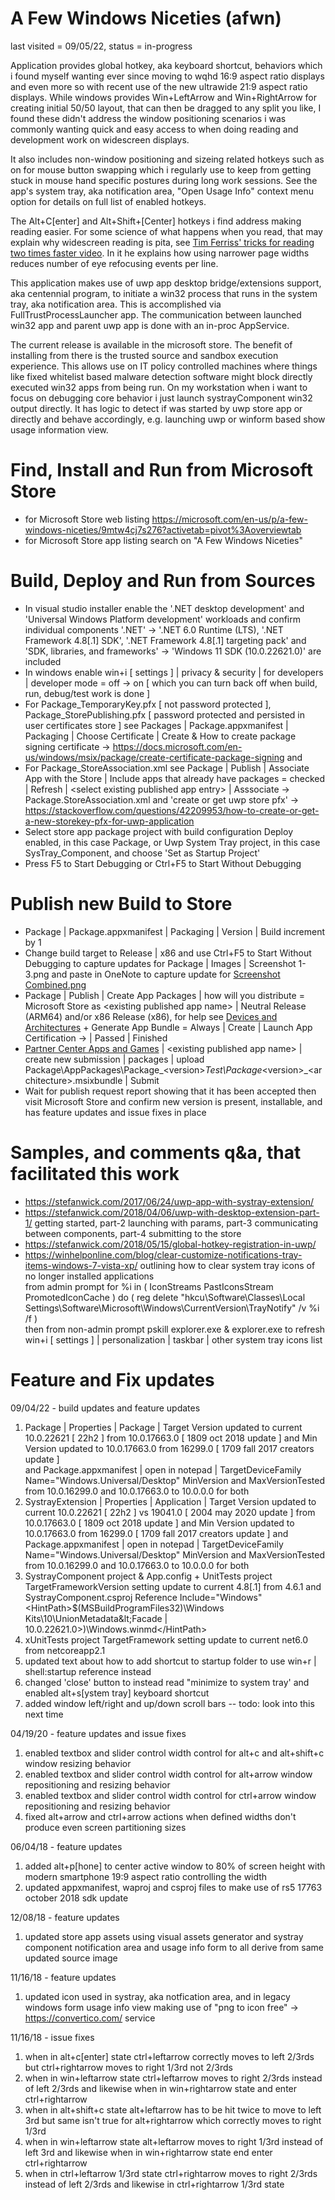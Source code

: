 ﻿# A Few Windows Niceties (afwn) 
last visited = 09/05/22, status = in-progress

Application provides global hotkey, aka keyboard shortcut, behaviors which i found myself wanting ever since moving to wqhd 16:9 aspect ratio displays and even more so with recent use of the new ultrawide 21:9 aspect ratio displays. While windows provides Win+LeftArrow and Win+RightArrow for creating initial 50/50 layout, that can then be dragged to any split you like, I found these didn't address the window positioning scenarios i was commonly wanting quick and easy access to when doing reading and development work on widescreen displays. 

It also includes non-window positioning and sizeing related hotkeys such as on for mouse button swapping which i regularly use to keep from getting stuck in mouse hand specific postures during long work sessions. See the app's system tray, aka notification area, "Open Usage Info" context menu option for details on full list of enabled hotkeys.

The Alt+C[enter] and Alt+Shift+[Center] hotkeys i find address making reading easier. For some science of what happens when you read, that may explain why widescreen reading is pita, see [Tim Ferriss' tricks for reading two times faster video](https://youtube.com/watch?v=CZU6G8EMUE4). In it he explains how using narrower page widths reduces number of eye refocusing events per line.

This application makes use of uwp app desktop bridge/extensions support, aka centennial program, to initiate a win32 process that runs in the system tray, aka notification area. This is accomplished via FullTrustProcessLauncher app. The communication between launched win32 app and parent uwp app is done with an in-proc AppService.

The current release is available in the microsoft store. The benefit of installing from there is the trusted source and sandbox execution experience.  This allows use on IT policy controlled machines where things like fixed whitelist based malware detection software might block directly executed win32 apps from being run. On my workstation when i want to focus on debugging core behavior i just launch systrayComponent win32 output  directly. It has logic to detect if was started by uwp store app or directly and behave accordingly, e.g. launching uwp or winform based show usage information view.   

# Find, Install and Run from Microsoft Store 
- for Microsoft Store web listing https://microsoft.com/en-us/p/a-few-windows-niceties/9mtw4cj7s276?activetab=pivot%3Aoverviewtab
- for Microsoft Store app listing search on "A Few Windows Niceties"

# Build, Deploy and Run from Sources
- In visual studio installer enable the '.NET desktop development' and 'Universal Windows Platform development' workloads and confirm individual components '.NET' -> '.NET 6.0 Runtime (LTS), 
'.NET Framework 4.8[.1] SDK', '.NET Framework 4.8[.1] targeting pack' and 'SDK, libraries, and frameworks' -> 'Windows 11 SDK (10.0.22621.0)' are included
- In windows enable win+i [ settings ] | privacy & security | for developers | developer mode = off -> on [ which you can turn back off when build, run, debug/test work is done ]
- For Package_TemporaryKey.pfx [ not password protected ], Package_StorePublishing.pfx [ password protected and persisted in user certificates store ] see Packages | Package.appxmanifest | Packaging | Choose Certificate | Create & How to create package signing certificate -&gt; https://docs.microsoft.com/en-us/windows/msix/package/create-certificate-package-signing and 
- For Package_StoreAssociation.xml see Package | Publish | Associate App with the Store | Include apps that already have packages = checked | Refresh | &lt;select existing published app entry&gt; | Asssociate -&gt; Package.StoreAssociation.xml and 'create or get uwp store pfx' -&gt; https://stackoverflow.com/questions/42209953/how-to-create-or-get-a-new-storekey-pfx-for-uwp-application   
- Select store app package project with build configuration Deploy enabled, in this case Package, or Uwp System Tray project, in this case SysTray_Component, and choose 'Set as Startup Project' 
- Press F5 to Start Debugging or Ctrl+F5 to Start Without Debugging

# Publish new Build to Store
- Package | Package.appxmanifest | Packaging | Version | Build increment by 1
- Change build target to Release | x86 and use Ctrl+F5 to Start Without Debugging to capture updates for Package | Images | Screenshot 1-3.png and paste in OneNote to capture update for [Screenshot Combined.png](./Package/Images/Screenshot%20combined.png)
- Package | Publish | Create App Packages | how will you distribute = Microsoft Store as &lt;existing published app name&gt; | Neutral Release (ARM64) and/or x86 Release (x86), for help see [Devices and Architectures](https://docs.microsoft.com/en-us/windows/msix/package/device-architecture) + Generate App Bundle = Always | Create | Launch App Certification -&gt; | Passed | Finished
- [Partner Center Apps and Games](https://partner.microsoft.com/dashboard/products) | &lt;existing published app name&gt; | create new submission | packages | upload Package\AppPackages\Package_&lt;version&gt;_Test\Package_&lt;version&gt;_&lt;architecture&gt;.msixbundle | Submit
- Wait for publish request report showing that it has been accepted then visit Microsoft Store and confirm new version is present, installable, and has feature updates and issue fixes in place 
  
# Samples, and comments q&a, that facilitated this work 
- https://stefanwick.com/2017/06/24/uwp-app-with-systray-extension/  
- https://stefanwick.com/2018/04/06/uwp-with-desktop-extension-part-1/ getting started, part-2 launching with params, part-3 communicating between components, part-4 submitting to the store  
- https://stefanwick.com/2018/05/15/global-hotkey-registration-in-uwp/  
- https://winhelponline.com/blog/clear-customize-notifications-tray-items-windows-7-vista-xp/ outlining how to clear system tray icons of no longer installed applications  
from admin prompt for %i in ( IconStreams PastIconsStream PromotedIconCache ) do ( reg delete "hkcu\Software\Classes\Local Settings\Software\Microsoft\Windows\CurrentVersion\TrayNotify" /v %i /f )  
then from non-admin prompt pskill explorer.exe & explorer.exe to refresh win+i [ settings ] | personalization | taskbar | other system tray icons list  
  
# Feature and Fix updates
09/04/22 - build updates and feature updates
1. Package | Properties | Package | Target Version updated to current 10.0.22621 [ 22h2 ] from 10.0.17663.0 [ 1809 oct 2018 update ] and Min Version updated to 10.0.17663.0 from 16299.0 [ 1709 fall 2017 creators update ]  
and Package.appxmanifest | open in notepad | TargetDeviceFamily Name="Windows.Universal/Desktop" MinVersion and MaxVersionTested from 10.0.16299.0 and 10.0.17663.0 to 10.0.0.0 for both
2. SystrayExtension | Properties | Application | Target Version updated to current 10.0.22621 [ 22h2 ] vs 19041.0 [ 2004 may 2020 update ] from 10.0.17663.0 [ 1809 oct 2018 update ]
and Min Version updated to 10.0.17663.0 from 16299.0 [ 1709 fall 2017 creators update ]
and Package.appxmanifest | open in notepad | TargetDeviceFamily Name="Windows.Universal/Desktop" MinVersion and MaxVersionTested from 10.0.16299.0 and 10.0.17663.0 to 10.0.0.0 for both
3. SystrayComponent project & App.config + UnitTests project TargetFrameworkVersion setting update to current 4.8[.1] from 4.6.1
and SystrayComponent.csproj Reference Include="Windows" &lt;HintPath&gt;$(MSBuildProgramFiles32)\Windows Kits\10\UnionMetadata\&lt;Facade | 10.0.22621.0&gt;)\Windows.winmd&lt;/HintPath&gt;
4. xUnitTests project TargetFramework setting update to current net6.0 from netcoreapp2.1
5. updated text about how to add shortcut to startup folder to use win+r | shell:startup reference instead
6. changed 'close' button to instead read "minimize to system tray' and enabled alt+s[ystem tray] keyboard shortcut
7. added window left/right and up/down scroll bars -- todo: look into this next time
  
04/19/20 - feature updates and issue fixes
1. enabled textbox and slider control width control for alt+c and alt+shift+c window resizing behavior
2. enabled textbox and slider control width control for alt+arrow window repositioning and resizing behavior
3. enabled textbox and slider control width control for ctrl+arrow window repositioning and resizing behavior
4. fixed alt+arrow and ctrl+arrow actions when defined widths don't produce even screen partitioning sizes
  
06/04/18 - feature updates
1. added alt+p[hone] to center active window to 80% of screen height with modern smartphone 19:9 aspect ratio controlling the width
2. updated appxmanifest, waproj and csproj files to make use of rs5 17763 october 2018 sdk update
  
12/08/18 - feature updates
1. updated store app assets using visual assets generator and systray component notification area and usage info form to all derive from same updated source image
  
11/16/18 - feature updates
1. updated icon used in systray, aka notfication area, and in legacy windows form usage info view making use of "png to icon free" -> https://convertico.com/ service
  
11/16/18 - issue fixes
1. when in alt+c[enter] state ctrl+leftarrow correctly moves to left 2/3rds but ctrl+rightarrow moves to right 1/3rd not 2/3rds
2. when in win+leftarrow state ctrl+leftarrow moves to right 2/3rds instead of left 2/3rds and likewise when in win+rightarrow state and enter ctrl+rightarrow
3. when in alt+shift+c state alt+leftarrow has to be hit twice to move to left 3rd but same isn't true for alt+rightarrow which correctly moves to right 1/3rd
4. when in win+leftarrow state alt+leftarrow moves to right 1/3rd instead of left 3rd and likewise when in win+rightarrow state end enter ctrl+rightarrow
5. when in ctrl+leftarrow 1/3rd state ctrl+rightarrow moves to right 2/3rds instead of left 2/3rds and likewise in ctrl+rightarrow 1/3rd state
